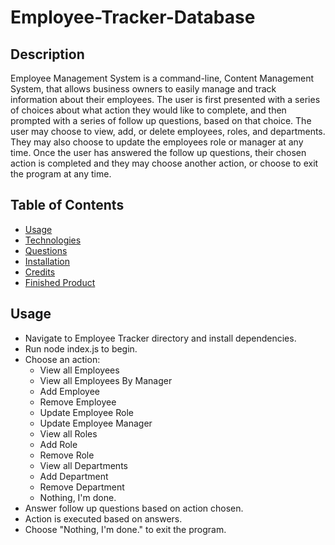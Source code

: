 # Employee-Tracker-Database

## Description

Employee Management System is a command-line, Content Management System, that allows business owners to easily manage and track information about their employees. The user is first presented with a series of choices about what action they would like to complete, and then prompted with a series of follow up questions, based on that choice. The user may choose to view, add, or delete employees, roles, and departments. They may also choose to update the employees role or manager at any time. Once the user has answered the follow up questions, their chosen action is completed and they may choose another action, or choose to exit the program at any time.

## Table of Contents
* [Usage](#usage)
* [Technologies](#technologies)
* [Questions](#questions)
* [Installation](#Installation)
* [Credits](#Credits)
* [Finished Product](#finished-product)

## Usage
* Navigate to Employee Tracker directory and install dependencies.
* Run node index.js to begin.
* Choose an action:
    * View all Employees
    * View all Employees By Manager
    * Add Employee
    * Remove Employee
    * Update Employee Role
    * Update Employee Manager
    * View all Roles
    * Add Role
    * Remove Role
    * View all Departments
    * Add Department
    * Remove Department
    * Nothing, I'm done.
* Answer follow up questions based on action chosen.
* Action is executed based on answers.
* Choose "Nothing, I'm done." to exit the program.


